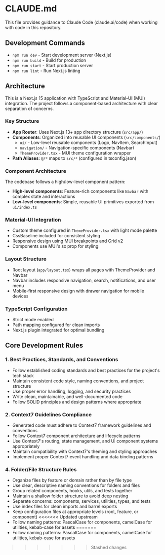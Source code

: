 # CLAUDE.md

This file provides guidance to Claude Code (claude.ai/code) when working with code in this repository.

## Development Commands

- `npm run dev` - Start development server (Next.js)
- `npm run build` - Build for production
- `npm run start` - Start production server
- `npm run lint` - Run Next.js linting

## Architecture

This is a Next.js 15 application with TypeScript and Material-UI (MUI) integration. The project follows a component-based architecture with clear separation of concerns.

### Key Structure

- **App Router**: Uses Next.js 13+ app directory structure (`src/app/`)
- **Components**: Organized into reusable UI components (`src/components/`)
  - `ui/` - Low-level reusable components (Logo, NavItem, SearchInput)
  - `navigation/` - Navigation-specific components (Navbar)
  - `ThemeProvider.tsx` - MUI theme configuration wrapper
- **Path Aliases**: `@/*` maps to `src/*` (configured in tsconfig.json)

### Component Architecture

The codebase follows a high/low-level component pattern:
- **High-level components**: Feature-rich components like `Navbar` with complex state and interactions
- **Low-level components**: Simple, reusable UI primitives exported from `ui/index.ts`

### Material-UI Integration

- Custom theme configured in `ThemeProvider.tsx` with light mode palette
- CssBaseline included for consistent styling
- Responsive design using MUI breakpoints and Grid v2
- Components use MUI's sx prop for styling

### Layout Structure

- Root layout (`app/layout.tsx`) wraps all pages with ThemeProvider and Navbar
- Navbar includes responsive navigation, search, notifications, and user menu
- Mobile-first responsive design with drawer navigation for mobile devices

### TypeScript Configuration

- Strict mode enabled
- Path mapping configured for clean imports
- Next.js plugin integrated for optimal bundling

## Core Development Rules

### 1. Best Practices, Standards, and Conventions
- Follow established coding standards and best practices for the project's tech stack
- Maintain consistent code style, naming conventions, and project structure
- Use proper error handling, logging, and security practices
- Write clean, maintainable, and well-documented code
- Follow SOLID principles and design patterns where appropriate

### 2. Context7 Guidelines Compliance
- Generated code must adhere to Context7 framework guidelines and conventions
- Follow Context7 component architecture and lifecycle patterns
- Use Context7's routing, state management, and UI component systems appropriately
- Maintain compatibility with Context7's theming and styling approaches
- Implement proper Context7 event handling and data binding patterns

### 4. Folder/File Structure Rules
- Organize files by feature or domain rather than by file type
- Use clear, descriptive naming conventions for folders and files
- Group related components, hooks, utils, and tests together
- Maintain a shallow folder structure to avoid deep nesting
- Separate concerns: components, services, utilities, types, and tests
- Use index files for clean imports and barrel exports
- Keep configuration files at appropriate levels (root, feature, or component)
<<<<<<< Updated upstream
- Follow naming patterns: PascalCase for components, camelCase for utilities, kebab-case for assets
=======
- Follow naming patterns: PascalCase for components, camelCase for utilities, kebab-case for assets
>>>>>>> Stashed changes
